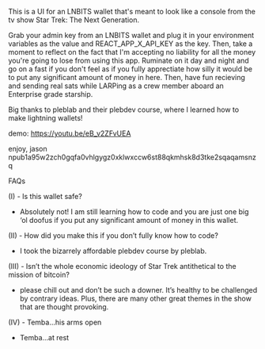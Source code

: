 This is a UI for an LNBITS wallet that's meant to look like a console from the tv show Star Trek: The Next Generation.

Grab your admin key from an LNBITS wallet and plug it in your environment variables as the value and REACT_APP_X_API_KEY as the key. Then, take a moment to reflect on the fact that I'm accepting no liability for all the money you're going to lose from using this app. Ruminate on it day and night and go on a fast if you don't feel as if you fully apprectiate how silly it would be to put any significant amount of money in here. Then, have fun recieving and sending real sats while LARPing as a crew member aboard an Enterprise grade starship.

Big thanks to pleblab and their plebdev course, where I learned how to make lightning wallets!

demo: https://youtu.be/eB_v2ZFvUEA

enjoy,
jason
npub1a95w2zch0gqfa0vhlgygz0xklwxccw6st88qkmhsk8d3tke2sqaqamsnzq


FAQs


(I)  - Is this wallet 
safe? 
 
 - Absolutely 
not! I am still 
learning how to 
code and you are 
just one big ‘ol 
doofus if you put 
any significant 
amount of money 
in this wallet. 


(II) - How did you make this if you don’t fully know how to 
code? 
 
 - I took the bizarrely affordable plebdev course by 
pleblab. 


(III) - Isn’t the whole economic ideology of Star Trek 
antithetical to the mission of bitcoin? 
 
 - please chill out and don’t be such a downer.  It’s healthy 
to be challenged by contrary ideas. Plus, there are many 
other great themes in the show that are thought provoking. 


(IV) - Temba...his arms open 
 
 - Temba...at rest